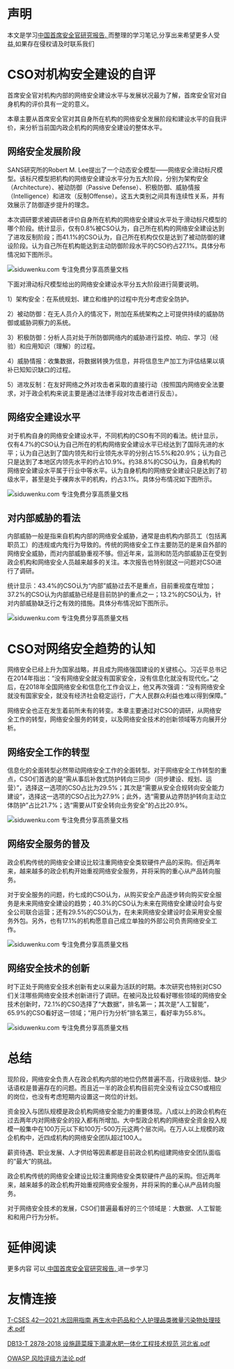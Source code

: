 # 声明 
本文是学习[中国首席安全官研究报告. ](https://siduwenku.com/view/54995?f=new_2023)而整理的学习笔记,分享出来希望更多人受益,如果存在侵权请及时联系我们
# CSO对机构安全建设的自评  
  
首席安全官对机构内部的网络安全建设水平与发展状况最为了解，首席安全官对自身机构的评价具有一定的意义。  
  
本章主要从首席安全官对其自身所在机构的网络安全发展阶段和建设水平的自我评价，来分析当前国内政企机构的网络安全建设的整体水平。  
  
## 网络安全发展阶段  
  
SANS研究所的Robert M. Lee提出了一个动态安全模型——网络安全滑动标尺模型。该标尺模型把机构的网络安全建设水平分为五大阶段，分别为架构安全（Architecture）、被动防御（Passive Defense）、积极防御、威胁情报（Intelligence）和进攻（反制Offense）。这五大类别之间具有连续性关系，并有效展示了防御逐步提升的理念。  
  
本次调研要求被调研者评价自身所在机构的网络安全建设水平处于滑动标尺模型的哪个阶段。统计显示，仅有0.8%被CSO认为，自己所在机构的网络安全建设达到了进攻反制阶段；而41.1%的CSO认为，自己所在机构仅仅是达到了被动防御的建设阶段。认为自己所在机构能达到主动防御阶段水平的CSO约占27.1%。具体分布情况如下图所示。  
  
![siduwenku.com 专注免费分享高质量文档](http://public.host.github5.com/media/cef0412413480c1e1cc9373ba156b1be.png)  
  
下面对滑动标尺模型给出的网络安全建设水平分五大阶段进行简要说明。  
  
1）架构安全：在系统规划、建立和维护的过程中充分考虑安全防护。  
  
2）被动防御：在无人员介入的情况下，附加在系统架构之上可提供持续的威胁防御或威胁洞察力的系统。  
  
3）积极防御：分析人员对处于所防御网络内的威胁进行监控、响应、学习（经验）和应用知识（理解）的过程。  
  
4）威胁情报：收集数据，将数据转换为信息，并将信息生产加工为评估结果以填补已知知识缺口的过程。  
  
5）进攻反制：在友好网络之外对攻击者采取的直接行动（按照国内网络安全法要求，对于政企机构来说主要是通过法律手段对攻击者进行反击）。  
  
## 网络安全建设水平  
  
对于机构自身的网络安全建设水平，不同机构的CSO有不同的看法。统计显示，仅有4.7%的CSO认为自己所在的机构网络安全建设水平已经达到了国际先进的水平；认为自己达到了国内领先和行业领先水平的分别占15.5%和20.9%；认为自己只是达到了本地区内领先水平的约占10.9%。约38.8%的CSO认为，自身机构的网络安全建设水平属于行业中等水平。认为自身机构的网络安全建设只是达到了初级水平，甚至是处于裸奔水平的机构，约占3.1%。具体分布情况如下图所示。  
  
![siduwenku.com 专注免费分享高质量文档](http://public.host.github5.com/media/88e1f6da901726b28df98303b5a597a9.png)  
  
## 对内部威胁的看法  
  
内部威胁一般是指来自机构内部的网络安全威胁，通常是由机构内部员工（包括离职员工）的违规或内鬼行为导致的。传统的网络安全工作主要防范的是来自外部的网络安全威胁，而对内部威胁重视不够。但近年来，监测和防范内部威胁正在受到政企机构和网络安全人员越来越多的关注。本次报告也特别就这一问题对CSO进行了调研。  
  
统计显示：43.4%的CSO认为“内部”威胁过去不是重点，目前重视度在增加；37.2%的CSO认为内部威胁已经是目前防护的重点之一；13.2%的CSO认为，针对内部威胁缺乏行之有效的措施。具体分布情况如下图所示。  
  
![siduwenku.com 专注免费分享高质量文档](http://public.host.github5.com/media/e570283f85b7d70933045e15ee6b311a.png)  
  
# CSO对网络安全趋势的认知  
  
网络安全已经上升为国家战略，并且成为网络强国建设的关键核心。习近平总书记在2014年指出：“没有网络安全就没有国家安全，没有信息化就没有现代化。”之后，在2018年全国网络安全和信息化工作会议上，他又再次强调：“没有网络安全就没有国家安全，就没有经济社会稳定运行，广大人民群众利益也难以得到保障。”  
  
网络安全也正在发生着前所未有的转变。本章主要通过对CSO的调研，从网络安全工作的转型，网络安全服务的转变，以及网络安全技术的创新领域等方向展开分析。  
  
## 网络安全工作的转型  
  
信息化的全面转型必然带动网络安全工作的全面转型。对于网络安全工作转型的重点，CSO们首选的是“需从事后补救式防护转向三同步（同步建设、规划、运营）”，选择这一选项的CSO占比为29.5%；其次是“需要从安全合规转向安全能力建设”，选择这一选项的CSO占比为27.9%；此外，选“需要从边界防护转向主动立体防护”占比21.7%；选“需要从IT安全转向业务安全”的占比20.9%。  
  
![siduwenku.com 专注免费分享高质量文档](http://public.host.github5.com/media/e68639f586d98d5464bb36943fb8d892.png)  
  
## 网络安全服务的普及  
  
政企机构传统的网络安全建设比较注重网络安全类软硬件产品的采购。但近两年来，越来越多的政企机构开始重视网络安全服务，并将采购的重心从产品转向服务。  
  
对于安全服务的问题，约七成的CSO认为，从购买安全产品逐步转向购买安全服务是未来网络安全建设的趋势；40.3%的CSO认为未来在网络安全建设时会与安全公司联合运营；还有29.5%的CSO认为，在未来网络安全建设时会采用安全服务外包。另外，也有17.1%的机构愿意自己成立单独的外部公司负责网络安全工作。  
  
![siduwenku.com 专注免费分享高质量文档](http://public.host.github5.com/media/e5c2787c52ad118302fbbd399fa86928.png)  
  
## 网络安全技术的创新  
  
时下正处于网络安全技术创新有史以来最为活跃的时期。本次研究也特别对CSO们关注哪些网络安全技术创新进行了调研。在被问及比较看好哪些领域的网络安全技术创新时，72.1%的CSO选择了“大数据”，排名第一；其次是“人工智能”，65.9%的CSO看好这一领域；“用户行为分析”排名第三，看好率为55.8%。  
  
![siduwenku.com 专注免费分享高质量文档](http://public.host.github5.com/media/959edf304fda8c9f09c4506d0f41c6e1.png)  
  
# 总结  
  
现阶段，网络安全负责人在政企机构内部的地位仍然普遍不高，行政级别低、缺少话语权是普遍存在的问题。而且近一半的政企机构目前完全没有设立CSO或相应的岗位，也没有考虑短期内设置这一岗位的计划。  
  
资金投入与团队规模是政企机构网络安全能力的重要体现。八成以上的政企机构在过去两年内对网络安全的投入都有所增加。大中型政企机构的网络安全资金投入规模一般集中在100万元以下和100万-500万元这两个层次间。在万人以上规模的政企机构中，近四成机构的网络安全团队超过100人。  
  
薪资待遇、职业发展、人才供给等因素都是目前政企机构组建网络安全团队面临的“最大”的挑战。  
  
政企机构传统的网络安全建设比较注重网络安全类软硬件产品的采购。但近两年来，越来越多的政企机构开始重视网络安全服务，并将采购的重心从产品转向服务。  
  
对于网络安全技术的发展，CSO们普遍最看好的三个领域是：大数据、人工智能和和用户行为分析。  
  

# 延伸阅读 
 更多内容 可以[ 中国首席安全官研究报告. ](https://siduwenku.com/view/54995?f=2023)进一步学习

# 友情连接
[T-CSES 42—2021 水回用指南 再生水中药品和个人护理品类微量污染物处理技术.pdf](http://github5.com/view/60159?f=new)

[DB13-T 2878-2018 设施蔬菜膜下滴灌水肥一体化工程技术规范 河北省.pdf](http://github5.com/view/40419?f=new)

[OWASP 风险评级方法论.pdf](http://github5.com/view/34237?f=new)

